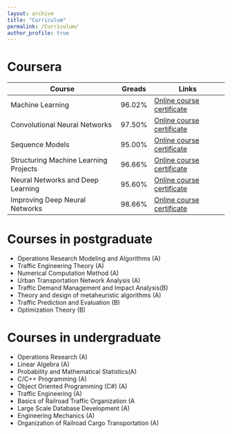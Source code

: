 ```yaml
---
layout: archive
title: "Curriculum"
permalink: /Curriculum/
author_profile: true
---
```


Coursera
======
| Course                                | Greads   |                            Links                                               |
| --------                              | ------   | ------------------------------------------------------------------------------ |
| Machine Learning                      | 96.02%   | [Online course certificate](https://www.coursera.org/account/accomplishments/verify/83H2AXHA3U36?utm_source=link&utm_medium=certificate&utm_content=cert_image&utm_campaign=sharing_cta&utm_product=course)                          |
| Convolutional Neural Networks         | 97.50%   | [Online course certificate](https://www.coursera.org/account/accomplishments/verify/72XGNRQWHXDQ?utm_source=link&utm_medium=certificate&utm_content=cert_image&utm_campaign=sharing_cta&utm_product=course)                          |
| Sequence Models                       | 95.00%   | [Online course certificate](https://www.coursera.org/account/accomplishments/verify/3MF47TZC2BMH?utm_source=link&utm_medium=certificate&utm_content=cert_image&utm_campaign=sharing_cta&utm_product=course)                          |
| Structuring Machine Learning Projects | 96.66%   | [Online course certificate](https://www.coursera.org/account/accomplishments/verify/8RQ4PQKK4K88?utm_source=link&utm_medium=certificate&utm_content=cert_image&utm_campaign=pdf_header_button&utm_product=course)                    |
| Neural Networks and Deep Learning     | 95.60%   | [Online course certificate](https://www.coursera.org/account/accomplishments/verify/2AT55WYQ8ESD?utm_source=link&utm_medium=certificate&utm_content=cert_image&utm_campaign=sharing_cta&utm_product=course)                          |
| Improving Deep Neural Networks        | 98.66%   | [Online course certificate](https://www.coursera.org/account/accomplishments/verify/G2XERTWHZ2TB?utm_source=link&utm_medium=certificate&utm_content=cert_image&utm_campaign=sharing_cta&utm_product=course)                          |

Courses in postgraduate
======
* Operations Research Modeling and Algorithms (A)
* Traffic Engineering Theory (A)
* Numerical Computation Method (A)
* Urban Transportation Network Analysis (A)
* Traffic Demand Management and Impact Analysis(B)
* Theory and design of metaheuristic algorithms (A)
* Traffic Prediction and Evaluation (B)
* Optimization Theory (B)

Courses in undergraduate
======
* Operations Research (A)
* Linear Algebra (A)
* Probability and Mathematical Statistics(A)
* C/C++ Programming (A)
* Object Oriented Programming (C#) (A)
* Traffic Engineering (A)
* Basics of Railroad Traffic Organization (A
* Large Scale Database Development (A)
* Engineering Mechanics (A)
* Organization of Railroad Cargo Transportation (A)
    
